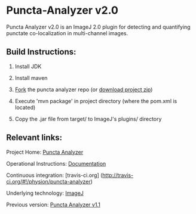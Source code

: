 Puncta-Analyzer v2.0
====================

Puncta Analyzer v2.0 is an ImageJ 2.0 plugin for detecting and quantifying punctate co-localization in multi-channel images.

Build Instructions:
-------------------
1. Install JDK

2. Install maven

3. [Fork](https://github.com/physion/puncta-analyzer/fork_select) the puncta analyzer repo (or [download project zip](https://github.com/physion/puncta-analyzer/zipball/master))

4. Execute 'mvn package' in project directory (where the pom.xml is located)

5. Copy the .jar file from target/ to ImageJ's plugins/ directory


Relevant links:
---------------
Project Home: [Puncta Analyzer](https://github.com/physion/puncta-analyzer)

Operational Instructions: [Documentation](https://github.com/physion/puncta-analyzer/tree/master/doc)

Continuous integration: [travis-ci.org] (http://travis-ci.org/#!/physion/puncta-analyzer)

Underlying technology: [ImageJ](http://dev.imagej.net)

Previous version: [Puncta Analyzer v1.1](https://github.com/physion/puncta-analyzer/tree/v1.1)


